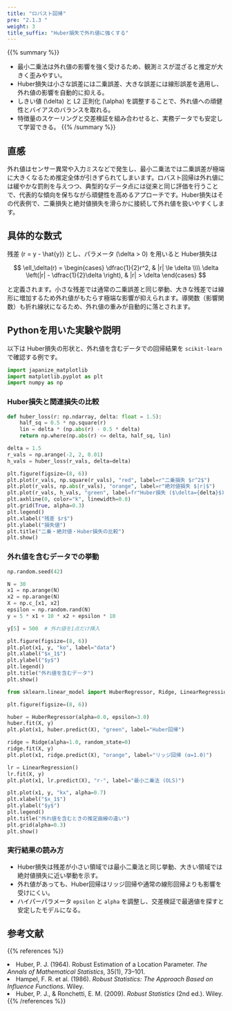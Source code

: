 ```yaml
---
title: "ロバスト回帰"
pre: "2.1.3 "
weight: 3
title_suffix: "Huber損失で外れ値に強くする"
---
```


{{% summary %}}
- 最小二乗法は外れ値の影響を強く受けるため、観測ミスが混ざると推定が大きく歪みやすい。
- Huber損失は小さな誤差には二乗誤差、大きな誤差には線形誤差を適用し、外れ値の影響を自動的に抑える。
- しきい値 \(\delta\) と L2 正則化 \(\alpha\) を調整することで、外れ値への頑健性とバイアスのバランスを取れる。
- 特徴量のスケーリングと交差検証を組み合わせると、実務データでも安定して学習できる。
{{% /summary %}}

## 直感
外れ値はセンサー異常や入力ミスなどで発生し、最小二乗法では二乗誤差が極端に大きくなるため推定全体が引きずられてしまいます。ロバスト回帰は外れ値には緩やかな罰則を与えつつ、典型的なデータ点には従来と同じ評価を行うことで、代表的な傾向を保ちながら頑健性を高めるアプローチです。Huber損失はその代表例で、二乗損失と絶対値損失を滑らかに接続して外れ値を扱いやすくします。

## 具体的な数式
残差 \(r = y - \hat{y}\) とし、パラメータ \(\delta > 0\) を用いると Huber損失は

$$
\ell_\delta(r) =
\begin{cases}
\dfrac{1}{2}r^2, & |r| \le \delta \\\\
\delta \left(|r| - \dfrac{1}{2}\delta \right), & |r| > \delta
\end{cases}
$$

と定義されます。小さな残差では通常の二乗誤差と同じ挙動、大きな残差では線形に増加するため外れ値がもたらす極端な影響が抑えられます。導関数（影響関数）も折れ線状になるため、外れ値の重みが自動的に落とされます。

## Pythonを用いた実験や説明
以下は Huber損失の形状と、外れ値を含むデータでの回帰結果を `scikit-learn` で確認する例です。

```python
import japanize_matplotlib
import matplotlib.pyplot as plt
import numpy as np
```

### Huber損失と関連損失の比較

```python
def huber_loss(r: np.ndarray, delta: float = 1.5):
    half_sq = 0.5 * np.square(r)
    lin = delta * (np.abs(r) - 0.5 * delta)
    return np.where(np.abs(r) <= delta, half_sq, lin)

delta = 1.5
r_vals = np.arange(-2, 2, 0.01)
h_vals = huber_loss(r_vals, delta=delta)

plt.figure(figsize=(8, 6))
plt.plot(r_vals, np.square(r_vals), "red", label=r"二乗損失 $r^2$")
plt.plot(r_vals, np.abs(r_vals), "orange", label=r"絶対値損失 $|r|$")
plt.plot(r_vals, h_vals, "green", label=fr"Huber損失 ($\delta={delta}$)")
plt.axhline(0, color="k", linewidth=0.8)
plt.grid(True, alpha=0.3)
plt.legend()
plt.xlabel("残差 $r$")
plt.ylabel("損失値")
plt.title("二乗・絶対値・Huber損失の比較")
plt.show()
```

### 外れ値を含むデータでの挙動

```python
np.random.seed(42)

N = 30
x1 = np.arange(N)
x2 = np.arange(N)
X = np.c_[x1, x2]
epsilon = np.random.rand(N)
y = 5 * x1 + 10 * x2 + epsilon * 10

y[5] = 500  # 外れ値を1点だけ挿入

plt.figure(figsize=(8, 6))
plt.plot(x1, y, "ko", label="data")
plt.xlabel("$x_1$")
plt.ylabel("$y$")
plt.legend()
plt.title("外れ値を含むデータ")
plt.show()
```

```python
from sklearn.linear_model import HuberRegressor, Ridge, LinearRegression

plt.figure(figsize=(8, 6))

huber = HuberRegressor(alpha=0.0, epsilon=3.0)
huber.fit(X, y)
plt.plot(x1, huber.predict(X), "green", label="Huber回帰")

ridge = Ridge(alpha=1.0, random_state=0)
ridge.fit(X, y)
plt.plot(x1, ridge.predict(X), "orange", label="リッジ回帰 (α=1.0)")

lr = LinearRegression()
lr.fit(X, y)
plt.plot(x1, lr.predict(X), "r-", label="最小二乗法 (OLS)")

plt.plot(x1, y, "kx", alpha=0.7)
plt.xlabel("$x_1$")
plt.ylabel("$y$")
plt.legend()
plt.title("外れ値を含むときの推定曲線の違い")
plt.grid(alpha=0.3)
plt.show()
```

### 実行結果の読み方
- Huber損失は残差が小さい領域では最小二乗法と同じ挙動、大きい領域では絶対値損失に近い挙動を示す。
- 外れ値があっても、Huber回帰はリッジ回帰や通常の線形回帰よりも影響を受けにくい。
- ハイパーパラメータ `epsilon` と `alpha` を調整し、交差検証で最適値を探すと安定したモデルになる。

## 参考文献
{{% references %}}
<li>Huber, P. J. (1964). Robust Estimation of a Location Parameter. <i>The Annals of Mathematical Statistics</i>, 35(1), 73–101.</li>
<li>Hampel, F. R. et al. (1986). <i>Robust Statistics: The Approach Based on Influence Functions</i>. Wiley.</li>
<li>Huber, P. J., &amp; Ronchetti, E. M. (2009). <i>Robust Statistics</i> (2nd ed.). Wiley.</li>
{{% /references %}}
